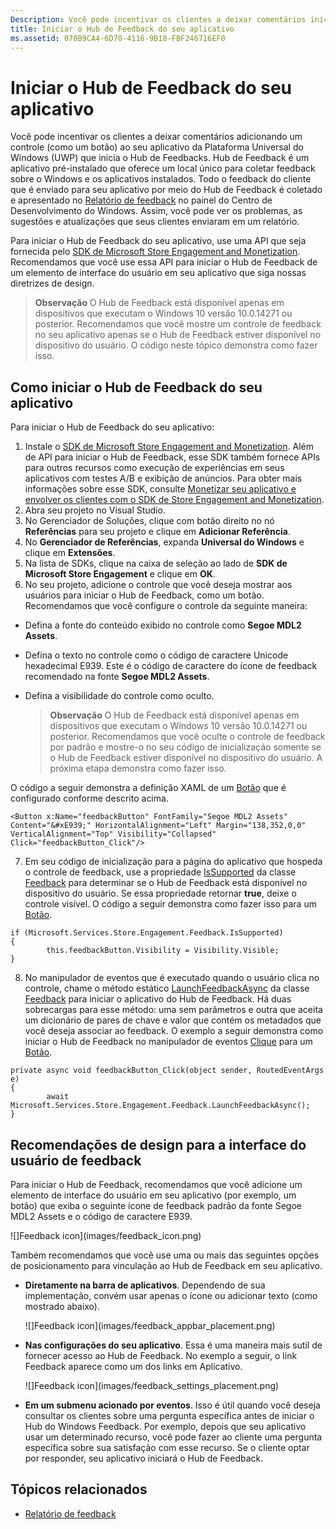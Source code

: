 ```yaml
---
Description: Você pode incentivar os clientes a deixar comentários iniciando o Hub de Feedback do seu aplicativo.
title: Iniciar o Hub de Feedback do seu aplicativo
ms.assetid: 070B9CA4-6D70-4116-9B18-FBF246716EF0
---
```


# Iniciar o Hub de Feedback do seu aplicativo

Você pode incentivar os clientes a deixar comentários adicionando um controle (como um botão) ao seu aplicativo da Plataforma Universal do Windows (UWP) que inicia o Hub de Feedbacks. Hub de Feedback é um aplicativo pré-instalado que oferece um local único para coletar feedback sobre o Windows e os aplicativos instalados. Todo o feedback do cliente que é enviado para seu aplicativo por meio do Hub de Feedback é coletado e apresentado no [Relatório de feedback](../publish/feedback-report.md) no painel do Centro de Desenvolvimento do Windows. Assim, você pode ver os problemas, as sugestões e atualizações que seus clientes enviaram em um relatório.

Para iniciar o Hub de Feedback do seu aplicativo, use uma API que seja fornecida pelo [SDK de Microsoft Store Engagement and Monetization](http://aka.ms/store-em-sdk). Recomendamos que você use essa API para iniciar o Hub de Feedback de um elemento de interface do usuário em seu aplicativo que siga nossas diretrizes de design.

>**Observação** O Hub de Feedback está disponível apenas em dispositivos que executam o Windows 10 versão 10.0.14271 ou posterior. Recomendamos que você mostre um controle de feedback no seu aplicativo apenas se o Hub de Feedback estiver disponível no dispositivo do usuário. O código neste tópico demonstra como fazer isso.

## Como iniciar o Hub de Feedback do seu aplicativo

Para iniciar o Hub de Feedback do seu aplicativo:

1. Instale o [SDK de Microsoft Store Engagement and Monetization](http://aka.ms/store-em-sdk). Além de API para iniciar o Hub de Feedback, esse SDK também fornece APIs para outros recursos como execução de experiências em seus aplicativos com testes A/B e exibição de anúncios. Para obter mais informações sobre esse SDK, consulte [Monetizar seu aplicativo e envolver os clientes com o SDK de Store Engagement and Monetization](monetize-your-app-with-the-microsoft-store-engagement-and-monetization-sdk.md).
2. Abra seu projeto no Visual Studio.
3. No Gerenciador de Soluções, clique com botão direito no nó **Referências** para seu projeto e clique em **Adicionar Referência**.
4. No **Gerenciador de Referências**, expanda **Universal do Windows** e clique em **Extensões**.
5. Na lista de SDKs, clique na caixa de seleção ao lado de **SDK de Microsoft Store Engagement** e clique em **OK**.
6. No seu projeto, adicione o controle que você deseja mostrar aos usuários para iniciar o Hub de Feedback, como um botão. Recomendamos que você configure o controle da seguinte maneira:
  * Defina a fonte do conteúdo exibido no controle como **Segoe MDL2 Assets**.
  * Defina o texto no controle como o código de caractere Unicode hexadecimal E939. Este é o código de caractere do ícone de feedback recomendado na fonte **Segoe MDL2 Assets**.
  * Defina a visibilidade do controle como oculto.

    > **Observação** O Hub de Feedback está disponível apenas em dispositivos que executam o Windows 10 versão 10.0.14271 ou posterior. Recomendamos que você oculte o controle de feedback por padrão e mostre-o no seu código de inicialização somente se o Hub de Feedback estiver disponível no dispositivo do usuário. A próxima etapa demonstra como fazer isso.

  O código a seguir demonstra a definição XAML de um [Botão](https://msdn.microsoft.com/library/windows/apps/windows.ui.xaml.controls.button.aspx) que é configurado conforme descrito acima.
  ```
  <Button x:Name="feedbackButton" FontFamily="Segoe MDL2 Assets" Content="&#xE939;" HorizontalAlignment="Left" Margin="138,352,0,0" VerticalAlignment="Top" Visibility="Collapsed"  Click="feedbackButton_Click"/>
  ```
7. Em seu código de inicialização para a página do aplicativo que hospeda o controle de feedback, use a propriedade [IsSupported](https://msdn.microsoft.com/library/windows/apps/microsoft.services.store.engagement.feedback.issupported.aspx) da classe [Feedback](https://msdn.microsoft.com/library/windows/apps/microsoft.services.store.engagement.feedback.aspx) para determinar se o Hub de Feedback está disponível no dispositivo do usuário. Se essa propriedade retornar **true**, deixe o controle visível. O código a seguir demonstra como fazer isso para um [Botão](https://msdn.microsoft.com/library/windows/apps/windows.ui.xaml.controls.button.aspx).
```
if (Microsoft.Services.Store.Engagement.Feedback.IsSupported)
{
        this.feedbackButton.Visibility = Visibility.Visible;
}
```
8. No manipulador de eventos que é executado quando o usuário clica no controle, chame o método estático [LaunchFeedbackAsync](https://msdn.microsoft.com/library/windows/apps/microsoft.services.store.engagement.feedback.launchfeedbackasync.aspx) da classe [Feedback](https://msdn.microsoft.com/library/windows/apps/microsoft.services.store.engagement.feedback.aspx) para iniciar o aplicativo do Hub de Feedback. Há duas sobrecargas para esse método: uma sem parâmetros e outra que aceita um dicionário de pares de chave e valor que contém os metadados que você deseja associar ao feedback. O exemplo a seguir demonstra como iniciar o Hub de Feedback no manipulador de eventos [Clique](https://msdn.microsoft.com/en-us/library/windows/apps/windows.ui.xaml.controls.primitives.buttonbase.click.aspx) para um [Botão](https://msdn.microsoft.com/library/windows/apps/windows.ui.xaml.controls.button.aspx).
```
private async void feedbackButton_Click(object sender, RoutedEventArgs e)
{
        await Microsoft.Services.Store.Engagement.Feedback.LaunchFeedbackAsync();
}
```

## Recomendações de design para a interface do usuário de feedback

Para iniciar o Hub de Feedback, recomendamos que você adicione um elemento de interface do usuário em seu aplicativo (por exemplo, um botão) que exiba o seguinte ícone de feedback padrão da fonte Segoe MDL2 Assets e o código de caractere E939.

![]Feedback icon](images/feedback_icon.png)

Também recomendamos que você use uma ou mais das seguintes opções de posicionamento para vinculação ao Hub de Feedback em seu aplicativo.
* **Diretamente na barra de aplicativos**. Dependendo de sua implementação, convém usar apenas o ícone ou adicionar texto (como mostrado abaixo).

  ![]Feedback icon](images/feedback_appbar_placement.png)

* **Nas configurações do seu aplicativo**. Essa é uma maneira mais sutil de fornecer acesso ao Hub de Feedback. No exemplo a seguir, o link Feedback aparece como um dos links em Aplicativo.

  ![]Feedback icon](images/feedback_settings_placement.png)

* **Em um submenu acionado por eventos**. Isso é útil quando você deseja consultar os clientes sobre uma pergunta específica antes de iniciar o Hub do Windows Feedback. Por exemplo, depois que seu aplicativo usar um determinado recurso, você pode fazer ao cliente uma pergunta específica sobre sua satisfação com esse recurso. Se o cliente optar por responder, seu aplicativo iniciará o Hub de Feedback.


## Tópicos relacionados

* [Relatório de feedback](../publish/feedback-report.md)


<!--HONumber=Mar16_HO5-->


